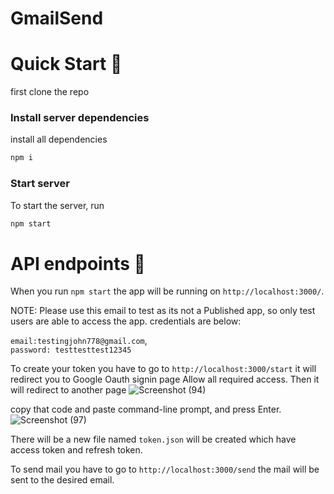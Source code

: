 # GmailSend

# Quick Start 🚀

first clone the repo 
### Install server dependencies

install all dependencies

```bash
npm i
```

### Start server

To start the server, run

```bash
npm start
```

# API endpoints 🚀
When you run `npm start` the app will be running on `http://localhost:3000/`.

NOTE: Please use this email to test as  its not a Published app, so only test users are able to access the app.
credentials are below:

`email:testingjohn778@gmail.com`,	
`password: testtesttest12345`

To create your token you have to go to `http://localhost:3000/start` it will redirect you to Google Oauth signin page
Allow all required access. Then it will redirect to another page
![Screenshot (94)](https://user-images.githubusercontent.com/53190704/118308423-8d9ad600-b509-11eb-8ab9-534ce2d32012.png)

copy that code and paste command-line prompt, and press Enter.
![Screenshot (97)](https://user-images.githubusercontent.com/53190704/118309079-5d076c00-b50a-11eb-935b-461d803aa011.png)

There will be a new file named `token.json` will be created which have access token and refresh token. 

To send mail you have to go to `http://localhost:3000/send` the mail will be sent to the desired email.



